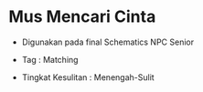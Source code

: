# Mus Mencari Cinta

- Digunakan pada final Schematics NPC Senior

- Tag : Matching

- Tingkat Kesulitan : Menengah-Sulit